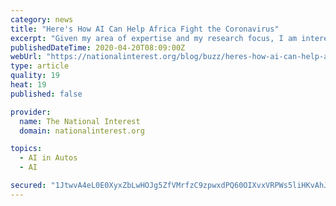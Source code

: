```yaml
---
category: news
title: "Here's How AI Can Help Africa Fight the Coronavirus"
excerpt: "Given my area of expertise and my research focus, I am interested in the role that Artificial Intelligence (AI ... they were then contacted and advised about how to lower that risk. In the US, self-driving bus shuttles have been used to transport COVID-19 tests from one point to another to protect healthcare workers from infection and to ..."
publishedDateTime: 2020-04-20T08:09:00Z
webUrl: "https://nationalinterest.org/blog/buzz/heres-how-ai-can-help-africa-fight-coronavirus-145537"
type: article
quality: 19
heat: 19
published: false

provider:
  name: The National Interest
  domain: nationalinterest.org

topics:
  - AI in Autos
  - AI

secured: "1JtwvA4eL0E0XyxZbLwHOJg5ZfVMrfzC9zpwxdPQ60OIXvxVRPWs5liHKvAhJX/8hzeOfgkCl49589oasfrey0/83QwAS5xKAYWz/SkNKIRXqmRYqwJ11MJeD+ts0GpLivyZjm9yn9GdGL6j29DcQbn4j8Z1aa463I4tyylQ1+plHgZSIVgOT1wvJ6Yz8RPfOWHn802ApdLtHYkG89DlAsSqREt6VxnnmjsSv1SiTOzoWtgTbDgcBO+YFHQUsEcW2dKoqJRICejIwiPsaIP126vMkHhd2aCQLP/60KBzfDOh1RDjiAzmYjb9+pai5QoBKYEAoCFUVho1FQ111Tq4zQrdRKXUFIO3ocZp5iY4kY0ruXqFGVNcKQCOtLBVAATXdvGeufVGOJ3WMfsNXg+xoe02rcbIKOLBAascG64+/f02tey16L5XmdfJqKVglXwveWWoE//obaMtc5QawE0deKAdqnrZbVagFKj/s3wENqk=;8ExWwDz58zNBcIxFX11y+w=="
---
```


